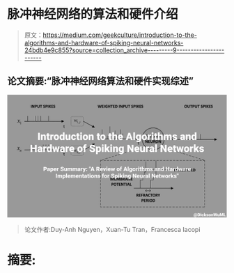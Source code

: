 # 脉冲神经网络的算法和硬件介绍

> 原文：<https://medium.com/geekculture/introduction-to-the-algorithms-and-hardware-of-spiking-neural-networks-24bdb4e9c855?source=collection_archive---------9----------------------->

## 论文摘要:“脉冲神经网络算法和硬件实现综述”

![](img/82ad87110c628c86c5196c9120e91057.png)

> 论文作者:Duy-Anh Nguyen，Xuan-Tu Tran，Francesca Iacopi

# 摘要: